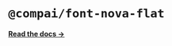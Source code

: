 # `@compai/font-nova-flat`

[**Read the docs &rarr;**](https://components.ai/docs/typefaces/nova-flat)

